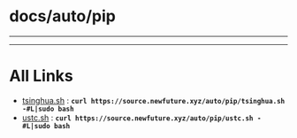 
# docs/auto/pip
---



---

# All Links

* [tsinghua.sh](tsinghua.sh) : **`curl https://source.newfuture.xyz/auto/pip/tsinghua.sh -#L|sudo bash`** 
* [ustc.sh](ustc.sh) : **`curl https://source.newfuture.xyz/auto/pip/ustc.sh -#L|sudo bash`** 
